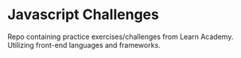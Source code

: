 # Javascript Challenges
Repo containing practice exercises/challenges from Learn Academy. Utilizing front-end languages and frameworks.
